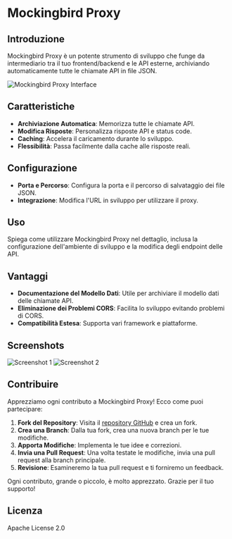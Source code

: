 # Mockingbird Proxy

## Introduzione
Mockingbird Proxy è un potente strumento di sviluppo che funge da intermediario tra il tuo frontend/backend e le API esterne, archiviando automaticamente tutte le chiamate API in file JSON.

![Mockingbird Proxy Interface](link-dell-immagine)

## Caratteristiche
- **Archiviazione Automatica**: Memorizza tutte le chiamate API.
- **Modifica Risposte**: Personalizza risposte API e status code.
- **Caching**: Accelera il caricamento durante lo sviluppo.
- **Flessibilità**: Passa facilmente dalla cache alle risposte reali.

## Configurazione
- **Porta e Percorso**: Configura la porta e il percorso di salvataggio dei file JSON.
- **Integrazione**: Modifica l'URL in sviluppo per utilizzare il proxy.

## Uso
Spiega come utilizzare Mockingbird Proxy nel dettaglio, inclusa la configurazione dell'ambiente di sviluppo e la modifica degli endpoint delle API.

## Vantaggi
- **Documentazione del Modello Dati**: Utile per archiviare il modello dati delle chiamate API.
- **Eliminazione dei Problemi CORS**: Facilita lo sviluppo evitando problemi di CORS.
- **Compatibilità Estesa**: Supporta vari framework e piattaforme.

## Screenshots
![Screenshot 1](link-dello-screenshot-1)
![Screenshot 2](link-dello-screenshot-2)

## Contribuire

Apprezziamo ogni contributo a Mockingbird Proxy! Ecco come puoi partecipare:

1. **Fork del Repository**: Visita il [repository GitHub](https://github.com/davoxpa/mockingbird-proxy/) e crea un fork.
2. **Crea una Branch**: Dalla tua fork, crea una nuova branch per le tue modifiche.
3. **Apporta Modifiche**: Implementa le tue idee e correzioni.
4. **Invia una Pull Request**: Una volta testate le modifiche, invia una pull request alla branch principale.
5. **Revisione**: Esamineremo la tua pull request e ti forniremo un feedback.

Ogni contributo, grande o piccolo, è molto apprezzato. Grazie per il tuo supporto!

## Licenza
Apache License 2.0
